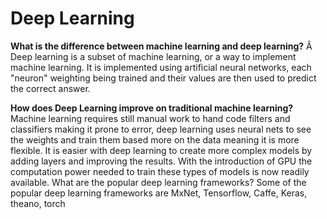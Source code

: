 # Deep Learning

**What is the difference between machine learning and deep learning?** Â
Deep learning is a subset of machine learning, or a way to implement machine
learning. It is implemented using  artificial neural networks, each "neuron"
weighting being trained and their values are then used to predict the correct
answer.

**How does Deep Learning improve on traditional machine learning?**
Machine learning requires still manual work to hand code filters and classifiers
making it prone to error, deep learning uses neural nets to see the weights and
train them based more on the data meaning it is more flexible.  It is easier
with deep learning to create more complex models by adding layers and improving
the results. With the introduction of GPU the computation power needed to train
these types of models is now readily available.
What are the popular deep learning frameworks?
Some of the popular deep learning frameworks are MxNet, Tensorflow, Caffe,
Keras, theano, torch
